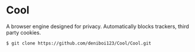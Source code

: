 # Cool
A browser engine designed for privacy. Automatically blocks trackers, third party cookies.

```shell
$ git clone https://github.com/deniboi123/Cool/Cool.git
```
